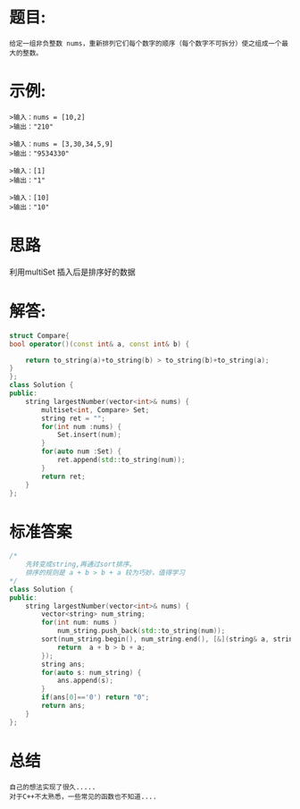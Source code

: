 # 题目:
    给定一组非负整数 nums，重新排列它们每个数字的顺序（每个数字不可拆分）使之组成一个最大的整数。
# 示例:
    
    >输入：nums = [10,2]
    >输出："210"

    >输入：nums = [3,30,34,5,9]
    >输出："9534330"

    >输入：[1]
    >输出："1"

    >输入：[10]
    >输出："10"

# 思路
利用multiSet 插入后是排序好的数据
# 解答:
```c++
struct Compare{
bool operator()(const int& a, const int& b) {

    return to_string(a)+to_string(b) > to_string(b)+to_string(a);
}
};
class Solution {
public:
    string largestNumber(vector<int>& nums) {
        multiset<int, Compare> Set;
        string ret = "";
        for(int num :nums) {
            Set.insert(num);
        }
        for(auto num :Set) {
            ret.append(std::to_string(num));
        }
        return ret;
    }
};
```
# 标准答案
```c++
/*
    先转变成string,再通过sort排序。
    排序的规则是 a + b > b + a 较为巧妙，值得学习 
*/
class Solution {
public:
    string largestNumber(vector<int>& nums) {
        vector<string> num_string;
        for(int num: nums ) 
            num_string.push_back(std::to_string(num));
        sort(num_string.begin(), num_string.end(), [&](string& a, string&b ){
            return  a + b > b + a;
        });
        string ans;
        for(auto s: num_string) {
            ans.append(s);
        }
        if(ans[0]=='0') return "0"; 
        return ans;
    }
};
```

# 总结
    自己的想法实现了很久.....
    对于C++不太熟悉，一些常见的函数也不知道....